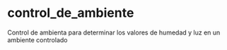 # control_de_ambiente
Control de ambienta para determinar los valores de humedad y luz en un ambiente controlado
